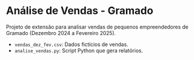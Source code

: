 # Análise de Vendas - Gramado
Projeto de extensão para analisar vendas de pequenos empreendedores de Gramado (Dezembro 2024 a Fevereiro 2025).
- `vendas_dez_fev.csv`: Dados fictícios de vendas.
- `analise_vendas.py`: Script Python que gera relatórios.